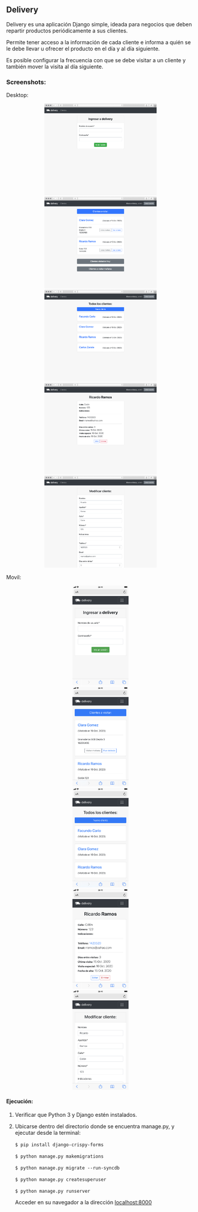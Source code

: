 ## **Delivery**

   Delivery es una aplicación Django simple, ideada para negocios que deben repartir productos periódicamente a sus clientes.

   Permite tener acceso a la información de cada cliente e informa a quién se le debe llevar u ofrecer el producto en el día y al día siguiente.

   Es posible configurar la frecuencia con que se debe visitar a un cliente y también mover la visita al día siguiente.

### Screenshots:

Desktop:
<center><img src="screenshots/desktop-0.png" width="300" alt="Inicio de sesión"></center>
<center><img src="screenshots/desktop-1.png" width="300" alt="Lista de clientes a visitar"></center>
<center><img src="screenshots/desktop-2.png" width="300" alt="Lista de todos los clientes"></center>
<center><img src="screenshots/desktop-3.png" width="300" alt="Detalles del cliente"></center>
<center><img src="screenshots/desktop-4.png" width="300" alt="Edición del cliente"></center>

Movil:
<center><img src="screenshots/mobile-0.PNG" width="150" alt="Inicio de sesión"></center>
<center><img src="screenshots/mobile-1.PNG" width="150" alt="Lista de clientes a visitar"></center>
<center><img src="screenshots/mobile-2.PNG" width="150" alt="Lista de todos los clientes"></center>
<center><img src="screenshots/mobile-3.PNG" width="150" alt="Detalles del cliente"></center>
<center><img src="screenshots/mobile-4.PNG" width="150" alt="Edición del cliente"></center>

#### Ejecución:

   1. Verificar que Python 3 y Django estén instalados.

   2. Ubicarse dentro del directorio donde se encuentra manage.py, y ejecutar desde la terminal:

      `$ pip install django-crispy-forms`

      `$ python manage.py makemigrations`

      `$ python manage.py migrate --run-syncdb`

      `$ python manage.py createsuperuser`

      `$ python manage.py runserver`

      Acceder en su navegador a la dirección [localhost:8000](http://localhost:8000)
